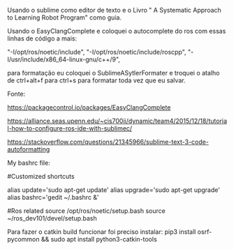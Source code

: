 Usando o sublime como editor de texto e o Livro " A Systematic Approach to Learning Robot Program" como guia.



Usando o EasyClangComplete e coloquei o autocomplete do ros com essas linhas de código a mais:

"-I/opt/ros/noetic/include",
"-I/opt/ros/noetic/include/roscpp",
"-I/usr/include/x86_64-linux-gnu/c++/9",

para formatação eu coloquei o SublimeASytlerFormater e troquei o atalho de ctrl+alt+f para ctrl+s para formatar toda vez que eu salvar.

Fonte:

https://packagecontrol.io/packages/EasyClangComplete

https://alliance.seas.upenn.edu/~cis700ii/dynamic/team4/2015/12/18/tutorial-how-to-configure-ros-ide-with-sublimec/

https://stackoverflow.com/questions/21345966/sublime-text-3-code-autoformatting



My bashrc file:

#Customized shortcuts

alias update='sudo apt-get update'
alias upgrade='sudo apt-get upgrade'
alias bashrc='gedit ~/.bashrc &'

#Ros related
source /opt/ros/noetic/setup.bash
source ~/ros_dev101/devel/setup.bash


Para fazer o catkin build funcionar foi preciso instalar:
pip3 install osrf-pycommon && sudo apt install python3-catkin-tools
